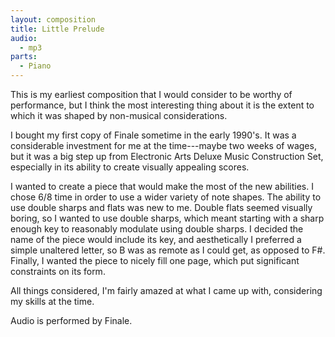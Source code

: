 ```yaml
---
layout: composition
title: Little Prelude
audio:
  - mp3
parts:
  - Piano
---
```

This is my earliest composition that I would consider to be worthy of performance,
but I think the most interesting thing about it is the extent to which it was
shaped by non-musical considerations.

I bought my first copy of Finale sometime in the early 1990's. It was a considerable
investment for me at the time---maybe two weeks of wages, but it was a big step up
from Electronic Arts Deluxe Music Construction Set, especially in its ability to
create visually appealing scores.

I wanted to create a piece that would make the most of the new abilities. I chose
6/8 time in order to use a wider variety of note shapes. The ability to use double
sharps and flats was new to me. Double flats seemed visually boring, so I wanted
to use double sharps, which meant starting with a sharp enough key to reasonably
modulate using double sharps. I decided the name of the piece would include its
key, and aesthetically I preferred a simple unaltered letter, so B was as remote
as I could get, as opposed to F#. Finally, I wanted the piece to nicely fill one page,
which put significant constraints on its form.

All things considered, I'm fairly amazed at what I came up with, considering my
skills at the time.

Audio is performed by Finale.
